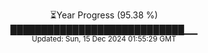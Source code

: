 <p align="center">
⏳Year Progress (95.38 %) <br>
████████████████████████████▁▁ <br>
<sub>Updated: Sun, 15 Dec 2024 01:55:29 GMT</sub>
</p>

